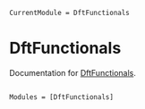 ```@meta
CurrentModule = DftFunctionals
```

# DftFunctionals

Documentation for [DftFunctionals](https://github.com/mfherbst/DftFunctionals.jl).

```@index
```

```@autodocs
Modules = [DftFunctionals]
```
